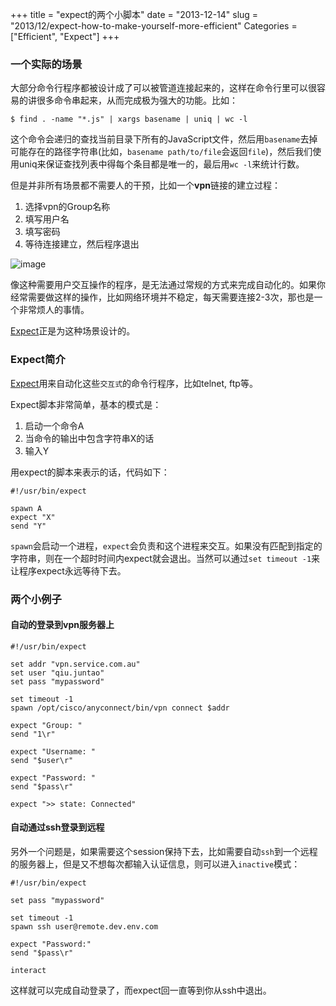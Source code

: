 +++
title = "expect的两个小脚本"
date = "2013-12-14"
slug = "2013/12/expect-how-to-make-yourself-more-efficient"
Categories = ["Efficient", "Expect"]
+++

### 一个实际的场景

大部分命令行程序都被设计成了可以被管道连接起来的，这样在命令行里可以很容易的讲很多命令串起来，从而完成极为强大的功能。比如：

```
$ find . -name "*.js" | xargs basename | uniq | wc -l
```

这个命令会递归的查找当前目录下所有的JavaScript文件，然后用`basename`去掉可能存在的路径字符串(比如，`basename path/to/file`会返回`file`)，然后我们使用uniq来保证查找列表中得每个条目都是唯一的，最后用`wc -l`来统计行数。

但是并非所有场景都不需要人的干预，比如一个**vpn**链接的建立过程：

1. 选择vpn的Group名称
2. 填写用户名
3. 填写密码
4. 等待连接建立，然后程序退出

![image](/images/2013/12/vpnlogin.png)

像这种需要用户交互操作的程序，是无法通过常规的方式来完成自动化的。如果你经常需要做这样的操作，比如网络环境并不稳定，每天需要连接2-3次，那也是一个非常烦人的事情。

[Expect](http://expect.sourceforge.net/)正是为这种场景设计的。

### Expect简介

[Expect](http://expect.sourceforge.net/)用来自动化这些`交互式`的命令行程序，比如telnet, ftp等。

Expect脚本非常简单，基本的模式是：

1. 启动一个命令A
2. 当命令的输出中包含字符串X的话
3. 输入Y

用expect的脚本来表示的话，代码如下：

```
#!/usr/bin/expect

spawn A
expect "X"
send "Y"
```

`spawn`会启动一个进程，`expect`会负责和这个进程来交互。如果没有匹配到指定的字符串，则在一个超时时间内expect就会退出。当然可以通过`set timeout -1`来让程序expect永远等待下去。

### 两个小例子
#### 自动的登录到vpn服务器上

```
#!/usr/bin/expect

set addr "vpn.service.com.au"
set user "qiu.juntao"
set pass "mypassword"

set timeout -1 
spawn /opt/cisco/anyconnect/bin/vpn connect $addr

expect "Group: "
send "1\r"

expect "Username: " 
send "$user\r"

expect "Password: " 
send "$pass\r"

expect ">> state: Connected"
```

#### 自动通过ssh登录到远程

另外一个问题是，如果需要这个session保持下去，比如需要自动`ssh`到一个远程的服务器上，但是又不想每次都输入认证信息，则可以进入`inactive`模式：

```
#!/usr/bin/expect

set pass "mypassword"

set timeout -1 
spawn ssh user@remote.dev.env.com

expect "Password:"
send "$pass\r"

interact
```

这样就可以完成自动登录了，而expect回一直等到你从ssh中退出。
